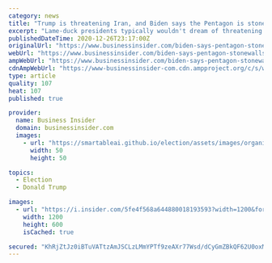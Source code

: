 ```yaml
---
category: news
title: "Trump is threatening Iran, and Biden says the Pentagon is stonewalling him on 'many things' with less than a month until his inauguration"
excerpt: "Lame-duck presidents typically wouldn't dream of threatening war in their final days. But Trump is anything but typical."
publishedDateTime: 2020-12-26T23:17:00Z
originalUrl: "https://www.businessinsider.com/biden-says-pentagon-stonewalls-his-team-as-trump-threatens-iran-2020-12"
webUrl: "https://www.businessinsider.com/biden-says-pentagon-stonewalls-his-team-as-trump-threatens-iran-2020-12"
ampWebUrl: "https://www.businessinsider.com/biden-says-pentagon-stonewalls-his-team-as-trump-threatens-iran-2020-12?amp"
cdnAmpWebUrl: "https://www-businessinsider-com.cdn.ampproject.org/c/s/www.businessinsider.com/biden-says-pentagon-stonewalls-his-team-as-trump-threatens-iran-2020-12?amp"
type: article
quality: 107
heat: 107
published: true

provider:
  name: Business Insider
  domain: businessinsider.com
  images:
    - url: "https://smartableai.github.io/election/assets/images/organizations/businessinsider.com-50x50.jpg"
      width: 50
      height: 50

topics:
  - Election
  - Donald Trump

images:
  - url: "https://i.insider.com/5fe4f568a644880018193593?width=1200&format=jpeg"
    width: 1200
    height: 600
    isCached: true

secured: "KhRjZtJz0iBTuVATtzAmJSCLzLMmYPTf9zeAXr77Wsd/dCyGmZBkQF62U0oxMxtEQh0d0Vd+k3ptTwE5T67QXC90JQ8Ov43hVYsNt7GA1LC5ojmjreokytuljxd8mGA3t3w7rdtYXccROaZZR5zxK/0xt0p++g2DjfM+4p/o1IhqGatnKG1hAomFzNfeUBAWRfFnLFHAQcR9+UPuz3YJBLcWEUPcJ27I1+ii9LpqqoglGht+VhafAkkL7Go55vO9cFmG3cdgvWzR+3iib2THdgE03mug/U68ycNMy28YaAuy3D2zqjYaaVR4Addho+LtsVzHk0qtcWnkYCt3RZUebdzPmVSzzRkiea1v7aPu1yY=;MiM9eRmTynVVWsEsPXUDAg=="
---
```


